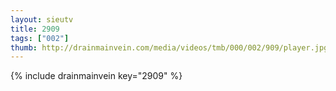 ```yaml
--- 
layout: sieutv
title: 2909
tags: ["002"]
thumb: http://drainmainvein.com/media/videos/tmb/000/002/909/player.jpg
---
```

{% include drainmainvein key="2909" %} 

